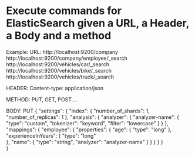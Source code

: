 # Execute commands for ElasticSearch given a URL, a Header, a Body and a method
Example:
URL: 
http://localhost:9200/company
http://localhost:9200/company/employee/_search
http://localhost:9200/vehicles/car/_search
http://localhost:9200/vehicles/bike/_search
http://localhost:9200/vehicles/truck/_search

HEADER: Content-type: application/json

METHOD: PUT, GET, POST....

BODY: 
  PUT
  {
  "settings": {
     "index": {
           "number_of_shards": 1,
           "number_of_replicas": 1
     },
     "analysis": {
       "analyzer": {
         "analyzer-name": {
               "type": "custom",
               "tokenizer": "keyword",
               "filter": "lowercase"
         }
       }
     },
     "mappings": {
       "employee": {
         "properties": {
           "age": {
                 "type": "long"
           },
           "experienceInYears": {
                 "type": "long"      
           },
           "name": {
                 "type": "string",
                 "analyzer": "analyzer-name"
           }
         }
       }
     }
   }  
  }

